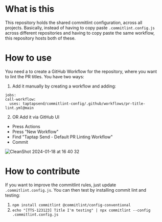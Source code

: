# What is this

This repository holds the shared commitlint configuration, across all projects. Basically, instead of having to copy paste `.commitlint.config.js` across different repositories 
and having to copy paste the same workflow, this repository hosts both of these. 

# How to use
You need a to create a GitHub Workflow for the repository, where you want to lint the PR titles. You have two ways:
1. Add it manually by creating a workflow and adding:
  ```
  jobs:
  call-workflow:
    uses: taptapsend/commitlint-config/.github/workflows/pr-title-lint.yml@main
  ```

2. OR Add it via GitHub UI
- Press Actions
- Press "New Workflow"
- Find "Taptap Send - Default PR Linting Workflow"
- Commit


![CleanShot 2024-01-18 at 16 40 32](https://github.com/taptapsend/commitlint-config/assets/3404751/ec6f6088-72c2-4e85-8e6e-a29fd649f2f3)



# How to contribute
If you want to improve the commitlint rules, just update `.commitlint.config.js`. You can then test by installing commit lint and testing: 
1. `npm install commitlint @commitlint/config-conventional`
2. `echo "[TTS-123123] Title I'm testing" | npx commitlint --config .commitlint.config.js`
